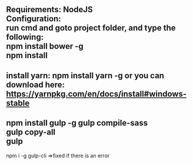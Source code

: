 Requirements: NodeJS  
Configuration:  
run cmd and goto project folder, and type the following:  
npm install bower -g  
npm install  
----------------
install yarn:
npm install yarn -g
or you can download here:
https://yarnpkg.com/en/docs/install#windows-stable
----------------
npm install gulp -g
gulp compile-sass  
gulp copy-all  
gulp  
---------------------------  
npm i -g gulp-cli  =>fixed if there is an error    
